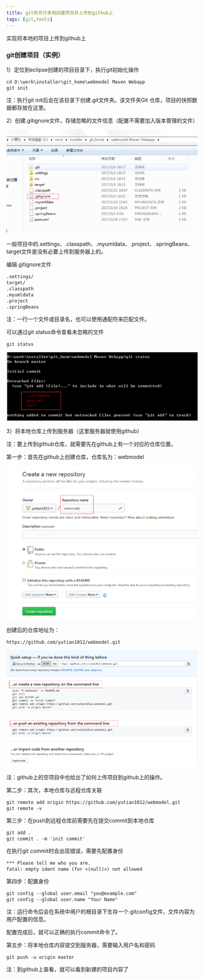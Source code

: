 ```yaml
---
title: git命令行本地创建项目并上传到github上
tags: [git,tools]
---
```


实现将本地的项目上传到github上

###  git创建项目（实例）

1）定位到eclipse创建的项目目录下，执行git初始化操作

```
cd D:\work\installer\git_home\webmodel Maven Webapp
git init
```

注：执行git init后会在该目录下创建.git文件夹。该文件夹Git 仓库，项目的快照数据都存放在这里。

2）创建.gitignore文件，存储忽略的文件信息（配置不需要加入版本管理的文件）

![](/images/tools/git/gitignore.png)

一般项目中的.settings、.classpath、.myumldata、.project、.springBeans、target文件是没有必要上传到服务器上的。

编辑.gitignore文件

```
.settings/
target/
.classpath
.myumldata
.project
.springBeans
```

注：一行一个文件或目录名，也可以使用通配符来匹配文件。

可以通过git status命令查看未忽略的文件

```
git status
```

![](/images/tools/git/gitnotignorefiles.png)

3）将本地仓库上传到服务器（这里服务器就使用github）

注：要上传到github仓库，就需要先在github上有一个对应的仓库位置。

第一步：首先在github上创建仓库，仓库名为：webmodel

![](/images/tools/git/githubrepository.png)

创建后的仓库地址为：

```
https://github.com/yutian1012/webmodel.git
```

![](/images/tools/git/githubpushrepository.png)

注：github上的空项目中也给出了如何上传项目到github上的操作。

第二步：其次，本地仓库与远程仓库关联

```
git remote add origin https://github.com/yutian1012/webmodel.git
git remote -v
```

第三步：在push到远程仓库前需要先在提交commit到本地仓库

```
git add .
git commit . -m 'init commit'
```

在执行git commit时会出现错误，需要先配置身份

```
*** Please tell me who you are.
fatal: empty ident name (for <(null)>) not allowed
```

第四步：配置身份

```
git config --global user.email "you@example.com"
git config --global user.name "Your Name"
```

注：运行命令后会在系统中用户的根目录下生存一个.gitconfig文件，文件内容为用户配置的信息。

配置完成后，就可以正确的执行commit命令了。

第五步：将本地仓库内容提交到服务器，需要输入用户名和密码

```
git push -u origin master
```

注：到github上查看，就可以看到新建的项目内容了